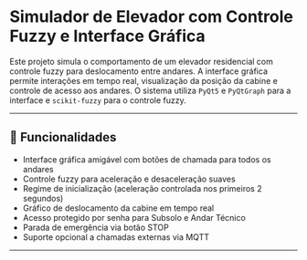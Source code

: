 # Simulador de Elevador com Controle Fuzzy e Interface Gráfica

Este projeto simula o comportamento de um elevador residencial com controle fuzzy para deslocamento entre andares. A interface gráfica permite interações em tempo real, visualização da posição da cabine e controle de acesso aos andares. O sistema utiliza `PyQt5` e `PyQtGraph` para a interface e `scikit-fuzzy` para o controle fuzzy.

---

## 🎯 Funcionalidades

- Interface gráfica amigável com botões de chamada para todos os andares
- Controle fuzzy para aceleração e desaceleração suaves
- Regime de inicialização (aceleração controlada nos primeiros 2 segundos)
- Gráfico de deslocamento da cabine em tempo real
- Acesso protegido por senha para Subsolo e Andar Técnico
- Parada de emergência via botão STOP
- Suporte opcional a chamadas externas via MQTT

---

